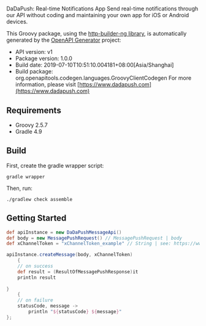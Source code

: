 # 

DaDaPush: Real-time Notifications App Send real-time notifications through our API without coding and maintaining your own app for iOS or Android devices.

This Groovy package, using the [http-builder-ng library](https://http-builder-ng.github.io/http-builder-ng/), is automatically generated by the [OpenAPI Generator](https://openapi-generator.tech) project:

- API version: v1
- Package version: 1.0.0
- Build date: 2019-07-10T10:51:10.004181+08:00[Asia/Shanghai]
- Build package: org.openapitools.codegen.languages.GroovyClientCodegen
For more information, please visit [https://www.dadapush.com](https://www.dadapush.com)

## Requirements

* Groovy 2.5.7
* Gradle 4.9

## Build

First, create the gradle wrapper script:

```
gradle wrapper
```

Then, run:

```
./gradlew check assemble
```

## Getting Started


```groovy
def apiInstance = new DaDaPushMessageApi()
def body = new MessagePushRequest() // MessagePushRequest | body
def xChannelToken = "xChannelToken_example" // String | see: https://www.dadapush.com/channel/list

apiInstance.createMessage(body, xChannelToken)
    {
    // on success
    def result = (ResultOfMessagePushResponse)it
    println result
    
}
    {
    // on failure
    statusCode, message ->
        println "${statusCode} ${message}"
};
```

